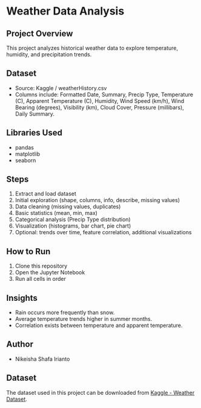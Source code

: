 # Weather Data Analysis

## Project Overview
This project analyzes historical weather data to explore temperature, humidity, and precipitation trends.

## Dataset
- Source: Kaggle / weatherHistory.csv
- Columns include: Formatted Date, Summary, Precip Type, Temperature (C), Apparent Temperature (C), Humidity, Wind Speed (km/h), Wind Bearing (degrees), Visibility (km), Cloud Cover, Pressure (millibars), Daily Summary.

## Libraries Used
- pandas
- matplotlib
- seaborn

## Steps
1. Extract and load dataset
2. Initial exploration (shape, columns, info, describe, missing values)
3. Data cleaning (missing values, duplicates)
4. Basic statistics (mean, min, max)
5. Categorical analysis (Precip Type distribution)
6. Visualization (histograms, bar chart, pie chart)
7. Optional: trends over time, feature correlation, additional visualizations

## How to Run
1. Clone this repository
2. Open the Jupyter Notebook
3. Run all cells in order

## Insights
- Rain occurs more frequently than snow.  
- Average temperature trends higher in summer months.  
- Correlation exists between temperature and apparent temperature.

## Author

- Nikeisha Shafa Irianto
## Dataset
The dataset used in this project can be downloaded from [Kaggle - Weather Dataset](https://www.kaggle.com/datasets/muthuj7/weather-dataset).
